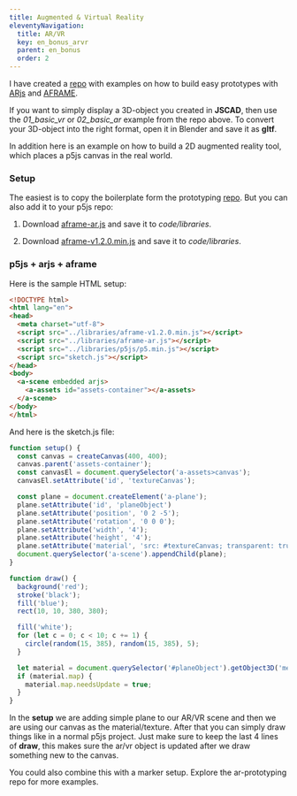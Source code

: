 ```yaml
---
title: Augmented & Virtual Reality
eleventyNavigation:
  title: AR/VR
  key: en_bonus_arvr
  parent: en_bonus
  order: 2
---
```


I have created a [repo](https://github.com/FH-Potsdam/ar-prototyping/) with examples on how to build easy prototypes with [ARjs](https://ar-js-org.github.io/AR.js-Docs/) and [AFRAME](https://aframe.io/).

If you want to simply display a 3D-object you created in **JSCAD**, then use the *01_basic_vr* or *02_basic_ar* example from the repo above. To convert your 3D-object into the right format, open it in Blender and save it as **gltf**.

In addition here is an example on how to build a 2D augmented reality tool, which places a p5js canvas in the real world.

### Setup

The easiest is to copy the boilerplate form the prototyping [repo](https://github.com/FH-Potsdam/ar-prototyping/). But you can also add it to your p5js repo:

1. Download [aframe-ar.js](https://github.com/FH-Potsdam/ar-prototyping/blob/main/assets/arjs/aframe-ar.js) and save it to *code/libraries*.
   
2. Download [aframe-v1.2.0.min.js](https://github.com/FH-Potsdam/ar-prototyping/blob/main/assets/aframe/aframe-v1.2.0.min.js) and save it to *code/libraries*.

### p5js + arjs + aframe

Here is the sample HTML setup:

```html
<!DOCTYPE html>
<html lang="en">
<head>
  <meta charset="utf-8">
  <script src="../libraries/aframe-v1.2.0.min.js"></script>
  <script src="../libraries/aframe-ar.js"></script>
  <script src="../libraries/p5js/p5.min.js"></script>
  <script src="sketch.js"></script>
</head>
<body>
  <a-scene embedded arjs>
    <a-assets id="assets-container"></a-assets>
  </a-scene>
</body>
</html>
```

And here is the sketch.js file:

```js
function setup() {
  const canvas = createCanvas(400, 400);
  canvas.parent('assets-container');
  const canvasEl = document.querySelector('a-assets>canvas');
  canvasEl.setAttribute('id', 'textureCanvas');

  const plane = document.createElement('a-plane');
  plane.setAttribute('id', 'planeObject')
  plane.setAttribute('position', '0 2 -5');
  plane.setAttribute('rotation', '0 0 0');
  plane.setAttribute('width', '4');
  plane.setAttribute('height', '4');
  plane.setAttribute('material', 'src: #textureCanvas; transparent: true; opacity: 0.75;');
  document.querySelector('a-scene').appendChild(plane);
}

function draw() {
  background('red');
  stroke('black');
  fill('blue');
  rect(10, 10, 380, 380);

  fill('white');
  for (let c = 0; c < 10; c += 1) {
    circle(random(15, 385), random(15, 385), 5);
  }

  let material = document.querySelector('#planeObject').getObject3D('mesh').material;
  if (material.map) {
    material.map.needsUpdate = true;
  }
}
```

In the **setup** we are adding simple plane to our AR/VR scene and then we are using our canvas as the material/texture. After that you can simply draw things like in a normal p5js project. Just make sure to keep the last 4 lines of **draw**, this makes sure the ar/vr object is updated after we draw something new to the canvas.

You could also combine this with a marker setup. Explore the ar-prototyping repo for more examples.
